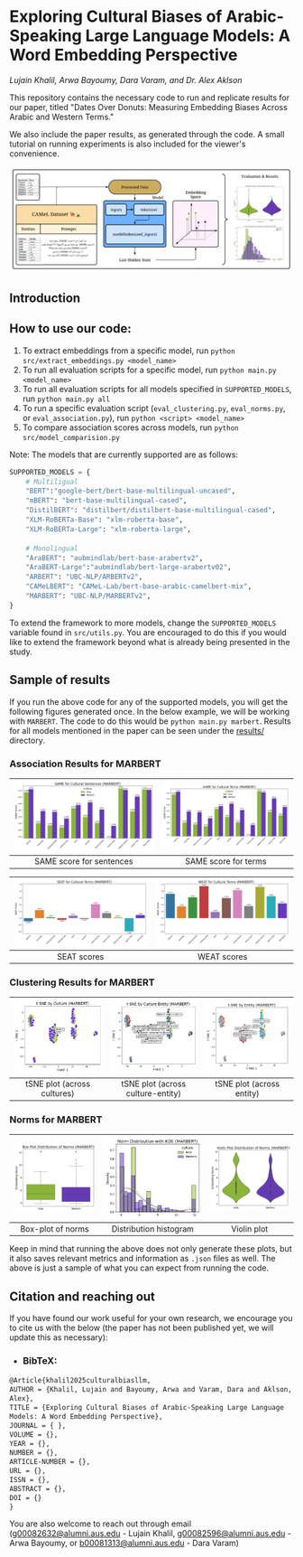 # Exploring Cultural Biases of Arabic-Speaking Large Language Models: A Word Embedding Perspective

_Lujain Khalil, Arwa Bayoumy, Dara Varam, and Dr. Alex Aklson_

This repository contains the necessary code to run and replicate results for our paper, titled "Dates Over Donuts: Measuring Embedding Biases Across Arabic and Western Terms."

We also include the paper results, as generated through the code. A small tutorial on running experiments is also included for the viewer's convenience.

![alt text](https://github.com/lujain-khalil/Arabic-LLMs-Bias-Eval/blob/main/Figures/L%20Khalil%20-%20System%20Overview.png)

## Introduction

## How to use our code:

1. To extract embeddings from a specific model, run ``python src/extract_embeddings.py <model_name>``
3. To run all evaluation scripts for a specific model, run ``python main.py <model_name>``
4. To run all evaluation scripts for all models specified in `SUPPORTED_MODELS`, run ``python main.py all``
5. To run a specific evaluation script (``eval_clustering.py``, ``eval_norms.py``, or ``eval_association.py``), run ``python <script> <model_name>``
6. To compare association scores across models, run ``python src/model_comparision.py``

Note: The models that are currently supported are as follows:

```python
SUPPORTED_MODELS = {
    # Multiligual
    "BERT":"google-bert/bert-base-multilingual-uncased",
    "mBERT": "bert-base-multilingual-cased",
    "DistilBERT": "distilbert/distilbert-base-multilingual-cased",
    "XLM-RoBERTa-Base": "xlm-roberta-base",
    "XLM-RoBERTa-Large": "xlm-roberta-large",

    # Monolingual
    "AraBERT": "aubmindlab/bert-base-arabertv2",  
    "AraBERT-Large":"aubmindlab/bert-large-arabertv02",
    "ARBERT": "UBC-NLP/ARBERTv2", 
    "CAMeLBERT": "CAMeL-Lab/bert-base-arabic-camelbert-mix",
    "MARBERT": "UBC-NLP/MARBERTv2",
}
```

To extend the framework to more models, change the ``SUPPORTED_MODELS`` variable found in ``src/utils.py``. You are encouraged to do this if you would like to extend the framework beyond what is already being presented in the study.

## Sample of results

If you run the above code for any of the supported models, you will get the following figures generated once. In the below example, we will be working with ``MARBERT``. The code to do this would be ``python main.py marbert``. Results for all models mentioned in the paper can be seen under the [results/](https://github.com/lujain-khalil/Arabic-LLMs-Bias-Eval/blob/main/results/) directory.

### Association Results for MARBERT

| ![Image 1](https://github.com/lujain-khalil/Arabic-LLMs-Bias-Eval/blob/main/results/monolingual/MARBERT/association/same_sentences.png) | ![Image 2](https://github.com/lujain-khalil/Arabic-LLMs-Bias-Eval/blob/main/results/monolingual/MARBERT/association/same_terms.png) |
| :--------------------------------------------------------------------------------------------------------------------------: | :----------------------------------------------------------------------------------------------------------------------: |
|                                                   SAME score for sentences                                                   |                                                   SAME score for terms                                                   |

| ![Image 4](https://github.com/lujain-khalil/Arabic-LLMs-Bias-Eval/blob/main/results/monolingual/MARBERT/association/seat_scores.png) | ![Image 6](https://github.com/lujain-khalil/Arabic-LLMs-Bias-Eval/blob/main/results/monolingual/MARBERT/association/weat_scores.png) |
| :-----------------------------------------------------------------------------------------------------------------------: | :-----------------------------------------------------------------------------------------------------------------------: |
|                                                        SEAT scores                                                        |                                                        WEAT scores                                                        |

### Clustering Results for MARBERT

| ![Image 2](https://github.com/lujain-khalil/Arabic-LLMs-Bias-Eval/blob/main/results/monolingual/MARBERT/clustering/tsne_plot_culture.png) | ![Image 3](https://github.com/lujain-khalil/Arabic-LLMs-Bias-Eval/blob/main/results/monolingual/MARBERT/clustering/tsne_plot_culture_entity.png) | ![Image 4](https://github.com/lujain-khalil/Arabic-LLMs-Bias-Eval/blob/main/results/monolingual/MARBERT/clustering/tsne_plot_entity.png) |
| :----------------------------------------------------------------------------------------------------------------------------: | :-----------------------------------------------------------------------------------------------------------------------------------: | :---------------------------------------------------------------------------------------------------------------------------: |
|                                                   tSNE plot (across cultures)                                                   |                                                   tSNE plot (across culture-entity)                                                   |                                                   tSNE plot (across entity)                                                   |


### Norms for MARBERT

| ![Image 1](https://github.com/lujain-khalil/Arabic-LLMs-Bias-Eval/blob/main/results/monolingual/MARBERT/norms/boxplot_norms.png) | ![Image 4](https://github.com/lujain-khalil/Arabic-LLMs-Bias-Eval/blob/main/results/monolingual/MARBERT/norms/histogram_kde_norms.png) | ![Image 5](https://github.com/lujain-khalil/Arabic-LLMs-Bias-Eval/blob/main/results/monolingual/MARBERT/norms/violin_plot_norms.png) |
| :-------------------------------------------------------------------------------------------------------------------: | :-------------------------------------------------------------------------------------------------------------------------: | :-----------------------------------------------------------------------------------------------------------------------: |
|                                                   Box-plot of norms                                                   |                                                   Distribution histogram                                                   |                                                        Violin plot                                                        |


Keep in mind that running the above does not only generate these plots, but it also saves relevant metrics and information as ``.json`` files as well. The above is just a sample of what you can expect from running the code.

## Citation and reaching out

If you have found our work useful for your own research, we encourage you to cite us with the below (the paper has not been published yet, we will update this as necessary):

- ### BibTeX:

```
@Article{khalil2025culturalbiasllm,
AUTHOR = {Khalil, Lujain and Bayoumy, Arwa and Varam, Dara and Aklson, Alex},
TITLE = {Exploring Cultural Biases of Arabic-Speaking Large Language Models: A Word Embedding Perspective},
JOURNAL = { },
VOLUME = {},
YEAR = {},
NUMBER = {},
ARTICLE-NUMBER = {},
URL = {},
ISSN = {},
ABSTRACT = {},
DOI = {}
}
```

You are also welcome to reach out through email (g00082632@alumni.aus.edu - Lujain Khalil, g00082596@alumni.aus.edu - Arwa Bayoumy, or b00081313@alumni.aus.edu - Dara Varam)
